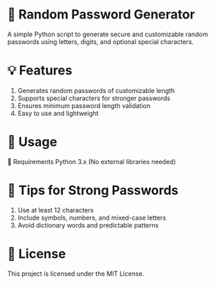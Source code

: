 # 🔐 Random Password Generator
A simple Python script to generate secure and customizable random passwords using letters, digits, and optional special characters.

 
# 💡 Features
1. Generates random passwords of customizable length
2. Supports special characters for stronger passwords
3. Ensures minimum password length validation
4. Easy to use and lightweight


# 🚀 Usage
🔧 Requirements
Python 3.x
(No external libraries needed)


# 🧠 Tips for Strong Passwords
1. Use at least 12 characters
2. Include symbols, numbers, and mixed-case letters
3. Avoid dictionary words and predictable patterns


# 📃 License
This project is licensed under the MIT License.
